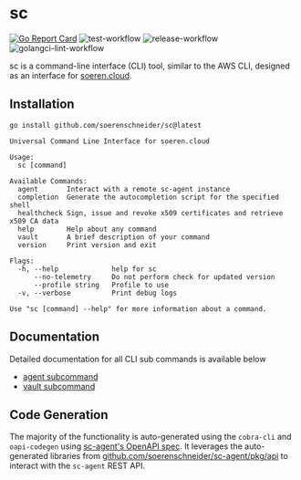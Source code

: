 # sc


[![Go Report Card](https://goreportcard.com/badge/github.com/soerenschneider/sc)](https://goreportcard.com/report/github.com/soerenschneider/sc)
![test-workflow](https://github.com/soerenschneider/sc/actions/workflows/test.yaml/badge.svg)
![release-workflow](https://github.com/soerenschneider/sc/actions/workflows/release-container.yaml/badge.svg)
![golangci-lint-workflow](https://github.com/soerenschneider/sc/actions/workflows/golangci-lint.yaml/badge.svg)

sc is a command-line interface (CLI) tool, similar to the AWS CLI, designed as an interface for [soeren.cloud](https://github.com/soerenschneider/soeren.cloud).

## Installation

```shell
go install github.com/soerenschneider/sc@latest
```

```shell
Universal Command Line Interface for soeren.cloud

Usage:
  sc [command]

Available Commands:
  agent       Interact with a remote sc-agent instance
  completion  Generate the autocompletion script for the specified shell
  healthcheck Sign, issue and revoke x509 certificates and retrieve x509 CA data
  help        Help about any command
  vault       A brief description of your command
  version     Print version and exit

Flags:
  -h, --help             help for sc
      --no-telemetry     Do not perform check for updated version
      --profile string   Profile to use
  -v, --verbose          Print debug logs

Use "sc [command] --help" for more information about a command.
```

## Documentation

Detailed documentation for all CLI sub commands is available below
- [agent subcommand](./docs/cli/agent/sc_agent.md)
- [vault subcommand](./docs/cli/vault/sc_vault.md)

## Code Generation

The majority of the functionality is auto-generated using the `cobra-cli` and `oapi-codegen` using [sc-agent's OpenAPI spec](https://github.com/soerenschneider/sc-agent/blob/main/openapi.yaml). It leverages the auto-generated libraries from [github.com/soerenschneider/sc-agent/pkg/api](https://github.com/soerenschneider/sc-agent/tree/main/pkg/api) to interact with the `sc-agent` REST API.
